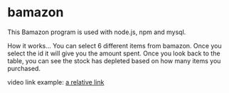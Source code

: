 # bamazon
This Bamazon program is used with node.js, npm and mysql.

How it works...
You can select 6 different items from bamazon. Once you select the id it will give you the amount spent.
Once you look back to the table, you can see the stock has depleted based on how many items you purchased.

video link example: [a relative link](https://drive.google.com/open?id=1MlQKUZp00epDGjlUEvedCMWJkGdVqcuI)
